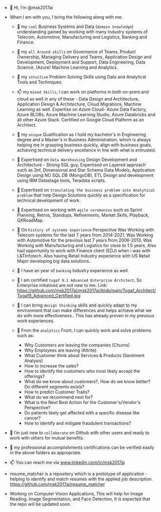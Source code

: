- 👋 Hi, I’m @msk2017ai
                        
- When I am with you, I bring the following along with me:
      
   - 💞️   my `cool` Business Systems and Data (`domain knowledge`) understanding gained by working with many Industry systems of Telecom, Automotive, Manufacturing and Logistics, Banking and Finance.
         
   - 👀   my `all Around skills` on Governance of Teams, Product Ownership, Managing  Delivery and Teams, Application Design and Development, Deployment and Support, Data Engineering, Data Science, (Azure) Machine Learning and Analytics.  
         
   - 👋   my `intuitive` Problem Solving Skills using Data and Analytical Tools and Techniques.

   - 📫   my `mixed Skills`, I can work on platforms in both on-prem and cloud as well in any of these - Data Design and Architecture, Application Design & Architecture, Cloud Migrations, Machine Learning as well. Expertise on Azure Cloud- Azure Data Factory, Azure BLOBs, Azure Machine Learning Studio, Azure Databricks and all other Azure Stack. Certified on Google Cloud Platform as an Architect.
          
   - 🌱   my `unique` Qualification as I hold my bachelor's in Engineering degree and a Master's in Business Administration, which is always helping me in grasping business quickly, align with business goals, achieving technical delivery excellance in line with what is entrusted.
        
   - 💞️   Expertised on `data Warehousing` Design Development and Architecture - Strong SQL guy, Expertised on Layered approach such as 3nf, Dimensional and Star Schema Data Models, Application Design using NO SQL DB (MongoDB), ETL Design and development using IBM Datastage tools, Teradata scripts.
         
   - 👀   Expertised on `translating the business problem into Analytical problem` that help Design Solutions quickly as a specification for technical development of work.
         
   - 👋  Expertised on working with `agile ceremonies` such as Sprint Planning, Retros, Standups, Refinements, Market Skills, Playback, QXRoadMap.

   - 👀 On `history of systems experience` Perspective Was Working with Telecom systems for the last 7 years from 2014-2021, Was Working with Automotive for the previous last 7 years from 2006-2013, Was Working with Manufacturing and Logistics for close to 1.5 years, Also had opportunity to work with Finance client (EDJ) when i was with L&TInfotech. Also having Retail Industry experience with US Retail Major developing big data solutions..

   - 💞️ I have an year of `banking` Industry experience as well. 

   - 👋 I am certified `togaf 9.1 Advanced Enterprise Architect`, So Enterprise initiatives are not new to me. Link: https://github.com/msk2017ai/msk2017ai/blob/main/Togaf_Architect/Togaf9_Advanced_Certified.jpg

   - 👀 I can bring `design thinking` skills and quickly adapt to my environment that can make differences and helps achieve what we do with more effectiveness.. This has already proven in my previous work experiences.
               
   - 🌱  From the `analytics` Front, I can quickly work and solve problems such as:
      -  Why Customers are leaving the companies (Churns)
      -  Why Employees are leaving (Attrite)
      -  What Customer think about Services & Products (Sentiment Analysis)
      -  How to increase the sales? 
      -  How to identify the customers who  most likely accept the offerings?
      -  What do we know about customers?, How do we know better? Do different segments exists?
      -  How to predict Customer Traits?
      -  What do we recommend next for?
      -  What is the Next Best Action for the Customer's/Vendor's Perspective?
      -  Do patients likely get affected with a specific disease like cancer?
      -  How to identify and mitigate fraudulent transactions?

- 💞️ I’m just new to `collaborate` on Github with other users and ready to work with others for mutual benefits. 

- 👀 my professional accomplishments certifications can be verified easily in the above folders as appropriate.
                     
- 📫 You can reach me via www.linkedin.com/in/msk2017ai
                                     
-  resume_matcher is a repository which is a prototype of application - helping to identify and match resumes with the applied job description. 
https://github.com/msk2017ai/resume_matcher
                               
-  Working on Computer Vision Applications, This will help for Image Reading, Image Segmentation, and Face Detection, It is expected that the repo will be updated soon.


<!---
msk2017ai/msk2017ai is a ✨ special ✨ repository because its `README.md` (this file) appears on your GitHub profile.
You can click the Preview link to take a look at your changes.
--->


